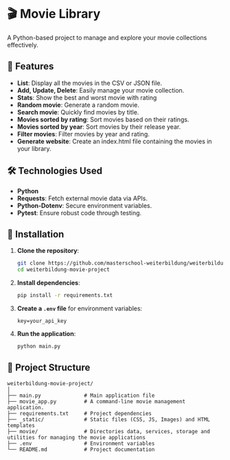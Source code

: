 
# 🎬 Movie Library

A Python-based project to manage and explore your movie collections effectively.  

## 🌟 Features  
- **List**: Display all the movies in the CSV or JSON file.
- **Add, Update, Delete**: Easily manage your movie collection.  
- **Stats**: Show the best and worst movie with rating  
- **Random movie**: Generate a random movie.
- **Search movie**: Quickly find movies by title.
- **Movies sorted by rating**: Sort movies based on their ratings.
- **Movies sorted by year**: Sort movies by their release year.
- **Filter movies**: Filter movies by year and rating.
- **Generate website**: Create an index.html file containing the movies in your library.


## 🛠️ Technologies Used  
- **Python**  
- **Requests**: Fetch external movie data via APIs.  
- **Python-Dotenv**: Secure environment variables.  
- **Pytest**: Ensure robust code through testing.  

## 🚀 Installation  

1. **Clone the repository**:  
   ```bash  
   git clone https://github.com/masterschool-weiterbildung/weiterbildung-movie-project.git  
   cd weiterbildung-movie-project  
   ```  

2. **Install dependencies**:  
   ```bash  
   pip install -r requirements.txt  
   ```  

3. **Create a `.env` file** for environment variables:  
   ```plaintext  
   key=your_api_key 
   ```  

4. **Run the application**:  
   ```bash  
   python main.py  
   ```  

## 📁 Project Structure  
```plaintext  
weiterbildung-movie-project/  
│  
├── main.py              # Main application file  
├── movie_app.py         # A command-line movie management application.
├── requirements.txt     # Project dependencies  
├── _static/             # Static files (CSS, JS, Images) and HTML templates 
├── movie/               # Directories data, services, storage and utilities for managing the movie applications  
├── .env                 # Environment variables
└── README.md            # Project documentation  
```  
